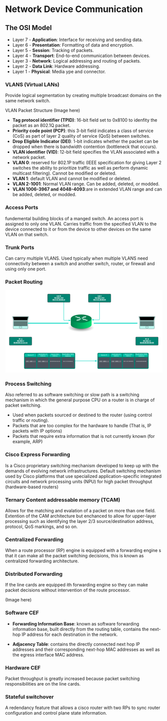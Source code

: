 # Network Device Communication

## The OSI Model

* Layer 7 - **Application**: Interface for receiving and sending data.
* Layer 6 - **Presentation**: Formatting of data and encryption.
* Layer 5 - **Session**: Tracking of packets.
* Layer 4 - **Transport**: End-to-end communication between devices.
* Layer 3 - **Network**: Logical addressing and routing of packets.
* Layer 2 - **Data Link**: Hardware addressing.
* Layer 1 - **Physical**: Media ype and connector.

### VLANS (Virtual LANs)
Provide logical segmentation by creating multiple broadcast domains on the same network switch.

VLAN Packet Structure
(Image here)

* **Tag protocol identifier (TPID)**: 16-bit field set to 0x8100 to idenfity the packet as an 802.1Q packet.
* **Priority code point (PCP)**: this 3-bit field indicates a class of service (CoS) as part of layer 2 quality of service (QoS) between switches.
* **Drop Eligible Indicator (DEI)**: 1-bit indicates whether the packet can be dropped when there is bandwidth contention (bottleneck that occurs).
* **VLAN identifier (VID)**: 12-bit field specifies the VLAN associated with a network packet.
* **VLAN 0**: reserved for 802.1P traffic (IEEE specification for giving Layer 2 switches the ability to prioritize traffic as well as perform dynamic multicast filtering). Cannot be modified or deleted.
* **VLAN 1**: default VLAN and cannot be modified or deleted.
* **VLAN 2-1001**: Normal VLAN range. Can be added, deleted, or modded.
* **VLAN 1006-3967 and 4048-4093**:are in extended VLAN range and can be added, deleted, or modded.

### Access Ports

fundemental building blocks of a manged switch. An access port is assigned to only one VLAN. Carries traffic from the specified VLAN to the device connected to it or from the device to other devices on the same VLAN on that switch.

### Trunk Ports

Can carry multiple VLANS. Used typically when multiple VLANS need connectivity between a switch and another switch, router, or firewall and using only one port.

### Packet Routing





![Routing-PacketForwarding](/images/packet-forwarding-routing.png)

### Process Switching

Also referred to as software switching or slow path is a switching mechanism in which the general purpose CPU on a router is in charge of packet switching.
* Used when packets sourced or destined to the router (using control traffic or routing).
* Packets that are too complex for the hardware to handle (That is, IP packets with IP options)
* Packets that require extra information that is not currently known (for example, ARP)

### Cisco Express Forwarding
Is a Cisco proprietary switching mechanism developed to keep up with the demands of evolving network infrastructures. Default switching mechanism used by Cisco platforms that use specialized application-specific integrated circuits and network processing units (NPU) for high packet throughput (hardware-based routers)

### Ternary Content addressable memory (TCAM)
Allows for the matching and evalation of a packet on more than one field. Extention of the CAM architecture but enchanced to allow for upper-layer processing such as identifying the layer 2/3 source/destination address, protocol, QoS markings, and so on.

### Centralized Forwarding 
When a route processor (RP) engine is equipped with a forwarding engine s that it can make all the packet switching decisions, this is known as centralized forwarding architecture.

### Distributed Forwarding 
If the line cards are equipped ith forwarding engine so they can make packet decisions without intervention of the route processor.

(Image here)

### Software CEF
* **Forwarding Information Base**:
known as software forwarding information base, built directly from the routing table, contains the next-hop IP address for each destination in the network.

* **Adjacency Table**: contains the directly connected next hop IP addresses and their corresponding next-hop MAC addresses as well as the egress interface MAC address.

### Hardware CEF
Packet throughput is greatly increased because packet switching responsibilities are on the line cards.

### Stateful switchover
A redendancy feature that allows a cisco router with two RPs to sync router configuration and control plane state information.
